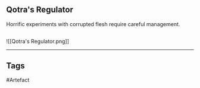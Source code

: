 ## Qotra's Regulator
Horrific experiments with corrupted flesh require careful management.
## 
![[Qotra's Regulator.png]]

---
## Tags
#Artefact
